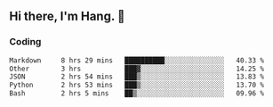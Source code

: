 ## Hi there, I'm Hang. 👋

### Coding

<!--START_SECTION:waka-->

```txt
Markdown     8 hrs 29 mins   ██████████░░░░░░░░░░░░░░░   40.33 %
Other        3 hrs           ███▓░░░░░░░░░░░░░░░░░░░░░   14.25 %
JSON         2 hrs 54 mins   ███▒░░░░░░░░░░░░░░░░░░░░░   13.83 %
Python       2 hrs 53 mins   ███▒░░░░░░░░░░░░░░░░░░░░░   13.70 %
Bash         2 hrs 5 mins    ██▒░░░░░░░░░░░░░░░░░░░░░░   09.96 %
```

<!--END_SECTION:waka-->
